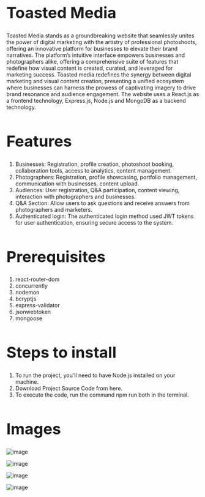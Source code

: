 <h1 style="font-size: 40px;">Toasted Media</h1>
<p>
Toasted Media stands as a groundbreaking website that seamlessly unites the power of digital 
marketing with the artistry of professional photoshoots, offering an innovative platform for 
businesses to elevate their brand narratives. The platform’s intuitive interface empowers 
businesses and photographers alike, offering a comprehensive suite of features that redefine 
how visual content is created, curated, and leveraged for marketing success. Toasted media 
redefines the synergy between digital marketing and visual content creation, presenting a 
unified ecosystem where businesses can harness the prowess of captivating imagery to drive 
brand resonance and audience engagement. The website uses a React.js as a frontend 
technology, Express.js, Node.js and MongoDB as a backend technology.</p>

<h1 style="font-size: 40px;">Features</h1>
<ol>
<li>Businesses: Registration, profile creation, photoshoot booking, collaboration tools, access to analytics, content management.</li>
<li>Photographers: Registration, profile showcasing, portfolio management, communication with businesses, content upload.</li>
<li>Audiences: User registration, Q&A participation, content viewing, interaction with photographers and businesses.</li>
<li>Q&A Section: Allow users to ask questions and receive answers from photographers and marketers.</li>
<li>Authenticated login: The authenticated login method used JWT tokens for user authentication, ensuring secure access to the system.</li>
</ol>



<h1 style="font-size: 40px;">Prerequisites</h1>
<ol>
 <li>react-router-dom </li>
  <li>concurrently</li>
  <li>nodemon</li>
    <li>bcryptjs</li>
     <li>express-validator</li>
      <li>jsonwebtoken</li>
       <li>mongoose</li>

</ol>

<h1 style="font-size: 40px;">Steps to install</h1>
<ol>
 <li>To run the project, you'll need to have Node.js installed on your machine. </li> 
 <li>Download Project Source Code from here.</li>
  <li>To execute the code, run the command npm run both in the terminal.</li>

</ol>

<h1 style="font-size: 40px;">Images</h1>


![image](https://github.com/PrashantJha183/ProArt-Studios/assets/102291424/6c316ac2-f527-4c6c-84f4-7defa3529165)

![image](https://github.com/PrashantJha183/ProArt-Studios/assets/102291424/cdaa57d2-dd1d-4ef4-9f7a-33e185bbb4da)

![image](https://github.com/PrashantJha183/ProArt-Studios/assets/102291424/c1e8509b-3df2-4695-b48d-927f9b87f74a)

![image](https://github.com/PrashantJha183/ProArt-Studios/assets/102291424/93aab6a8-34bc-422f-8b27-1851676c0df2)







